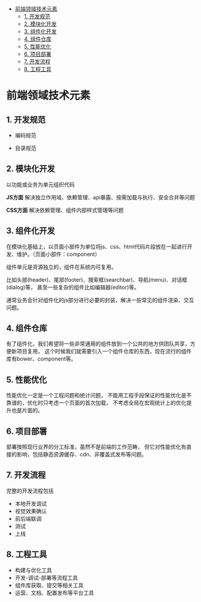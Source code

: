 - [前端领域技术元素](#%E5%89%8D%E7%AB%AF%E9%A2%86%E5%9F%9F%E6%8A%80%E6%9C%AF%E5%85%83%E7%B4%A0)
    - [1. 开发规范](#1-%E5%BC%80%E5%8F%91%E8%A7%84%E8%8C%83)
    - [2. 模块化开发](#2-%E6%A8%A1%E5%9D%97%E5%8C%96%E5%BC%80%E5%8F%91)
    - [3. 组件化开发](#3-%E7%BB%84%E4%BB%B6%E5%8C%96%E5%BC%80%E5%8F%91)
    - [4. 组件仓库](#4-%E7%BB%84%E4%BB%B6%E4%BB%93%E5%BA%93)
    - [5. 性能优化](#5-%E6%80%A7%E8%83%BD%E4%BC%98%E5%8C%96)
    - [6. 项目部署](#6-%E9%A1%B9%E7%9B%AE%E9%83%A8%E7%BD%B2)
    - [7. 开发流程](#7-%E5%BC%80%E5%8F%91%E6%B5%81%E7%A8%8B)
    - [8. 工程工具](#8-%E5%B7%A5%E7%A8%8B%E5%B7%A5%E5%85%B7)
    
# 前端领域技术元素

## 1. 开发规范

 * 编码规范

 * 目录规范

## 2. 模块化开发

以功能或业务为单元组织代码

**JS方面** 解决独立作用域、依赖管理、api暴露、按需加载与执行、安全合并等问题
    
**CSS方面** 解决依赖管理、组件内部样式管理等问题

## 3. 组件化开发

 在模块化基础上，以页面小部件为单位将js、css、html代码片段放在一起进行开发、维护。（页面小部件：component）

 组件单元是资源独立的，组件在系统内可复用。

 比如头部(header)、尾部(footer)、搜索框(searchbar)、导航(menu)、对话框(dialog)等，
 甚至一些复杂的组件比如编辑器(editor)等。

 通常业务会针对组件化的js部分进行必要的封装，解决一些常见的组件渲染、交互问题。

## 4. 组件仓库

 有了组件化，我们希望将一些非常通用的组件放到一个公共的地方供团队共享，方便新项目复用，
 这个时候我们就需要引入一个组件仓库的东西，现在流行的组件库有bower、component等。

## 5. 性能优化

 性能优化一定是一个工程问题和统计问题，
 不能用工程手段保证的性能优化是不靠谱的，优化时只考虑一个页面的首次加载，
 不考虑全局在宏观统计上的优化提升也是片面的。

## 6. 项目部署

 部署按照现行业界的分工标准，虽然不是前端的工作范畴，
 但它对性能优化有直接的影响，包括静态资源缓存、cdn、非覆盖式发布等问题。

## 7. 开发流程

 完整的开发流程包括
  * 本地开发调试
  * 视觉效果确认
  * 前后端联调
  * 测试
  * 上线

## 8. 工程工具

 * 构建与优化工具
 * 开发-调试-部署等流程工具
 * 组件库获取、提交等相关工具
 * 运营、文档、配置发布等平台工具